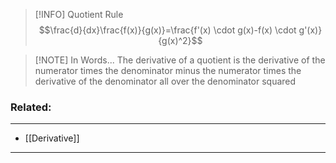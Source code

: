 > [!INFO] Quotient Rule
> $$\frac{d}{dx}\frac{f(x)}{g(x)}=\frac{f'(x) \cdot g(x)-f(x) \cdot g'(x)}{g(x)^2}$$

> [!NOTE] In Words...
> The derivative of a quotient is the derivative of the numerator times the denominator minus the numerator times the derivative of the denominator all over the denominator squared

### Related:
---
- [[Derivative]]
---

